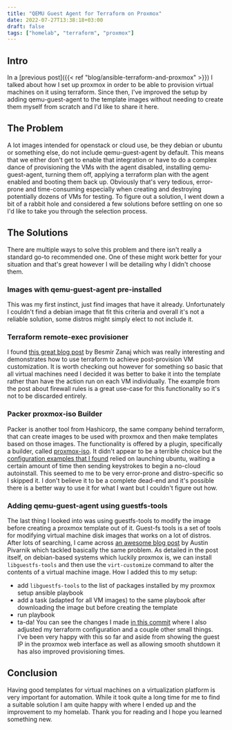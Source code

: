 ```yaml
---
title: "QEMU Guest Agent for Terraform on Proxmox"
date: 2022-07-27T13:38:18+03:00
draft: false
tags: ["homelab", "terraform", "proxmox"]
---
```


## Intro
In a [previous post]({{< ref "blog/ansible-terraform-and-proxmox" >}}) I talked about how I set up proxmox in order to be able to provision virtual machines on it using terraform.
Since then, I've improved the setup by adding qemu-guest-agent to the template images without needing to create them myself from scratch and I'd like to share it here.

## The Problem
A lot images intended for openstack or cloud use, be they debian or ubuntu or something else, do not include qemu-guest-agent by default.
This means that we either don't get to enable that integration or have to do a complex dance of provisioning the VMs with the agent disabled, installing qemu-guest-agent, turning them off, applying a terraform plan with the agent enabled and booting them back up.
Obviously that's very tedious, error-prone and time-consuming especially when creating and destroying potentially dozens of VMs for testing.
To figure out a solution, I went down a bit of a rabbit hole and considered a few solutions before settling on one so I'd like to take you through the selection process.

## The Solutions
There are multiple ways to solve this problem and there isn't really a standard go-to recommended one.
One of these might work better for your situation and that's great however I will be detailing why I didn't choose them.

### Images with qemu-guest-agent pre-installed
This was my first instinct, just find images that have it already.
Unfortunately I couldn't find a debian image that fit this criteria and overall it's not a reliable solution, some distros might simply elect to not include it.

### Terraform remote-exec provisioner
I found [this great blog post](https://cloudalbania.com/posts/2022-01-homelab-with-proxmox-and-terraform/#considerations-when-creating-vms) by Besmir Zanaj which was really interesting and demonstrates how to use terraform to achieve post-provision VM customization.
It is worth checking out however for something so basic that all virtual machines need I decided it was better to bake it into the template rather than have the action run on each VM individually.
The example from the post about firewall rules is a great use-case for this functionality so it's not to be discarded entirely.

### Packer proxmox-iso Builder
Packer is another tool from Hashicorp, the same company behind terraform, that can create images to be used with proxmox and then make templates based on those images.
The functionality is offered by a plugin, specifically a builder, called [proxmox-iso](https://www.packer.io/plugins/builders/proxmox/iso).
It didn't appear to be a terrible choice but the [configuration examples that I found](https://github.com/xcad2k/boilerplates/tree/main/packer/proxmox) relied on launching ubuntu, waiting a certain amount of time then sending keystrokes to begin a no-cloud autoinstall.
This seemed to me to be very error-prone and distro-specific so I skipped it.
I don't believe it to be a complete dead-end and it's possible there is a better way to use it for what I want but I couldn't figure out how.

### Adding qemu-guest-agent using guestfs-tools
The last thing I looked into was using guestfs-tools to modify the image before creating a proxmox template out of it.
Guest-fs tools is a set of tools for modifying virtual machine disk images that works on a lot of distros.
After lots of searching, I came across [an awesome blog post](https://austinsnerdythings.com/2021/08/30/how-to-create-a-proxmox-ubuntu-cloud-init-image/) by Austin Pivarnik which tackled basically the same problem.
As detailed in the post itself, on debian-based systems which luckily proxmox is, we can install `libguestfs-tools` and then use the `virt-customize` command to alter the contents of a virtual machine image.
How I added this to my setup:
- add `libguestfs-tools` to the list of packages installed by my proxmox setup ansible playbook
- add a task (adapted for all VM images) to the same playbook after downloading the image but before creating the template
- run playbook
- ta-da!
You can see the changes I made [in this commit](https://gitlab.com/insanitywholesale/infra/-/commit/831fe44f103c3650a41eca4722cce794e67ca741) where I also adjusted my terraform configuration and a couple other small things.
I've been very happy with this so far and aside from showing the guest IP in the proxmox web interface as well as allowing smooth shutdown it has also improved provisioning times.

## Conclusion
Having good templates for virtual machines on a virtualization platform is very important for automation.
While it took quite a long time for me to find a suitable solution I am quite happy with where I ended up and the improvement to my homelab.
Thank you for reading and I hope you learned something new.
